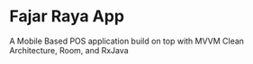 # Fajar Raya App

A Mobile Based POS application build on top with MVVM Clean Architecture, Room, and RxJava 

